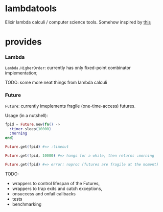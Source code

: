 lambdatools
===========

Elixir lambda calculi / computer science tools. Somehow inspired by [this](ihttp://scidok.sulb.uni-saarland.de/volltexte/2004/289/pdf/Schwinghammer-Diplom.pdf)

provides
===

### Lambda

``Lambda.HigherOrder``: currently has only fixed-point combinator implementation;

TODO: some more neat things from lambda calculi

### Future

``Future``: currently imeplements fragile (one-time-access) futures.

Usage (in a nutshell): 

``` Elixir
fpid = Future.new(fn() ->
  :timer.sleep(10000)
  :morning
end)

Future.get(fpid) #=> :timeout

Future.get(fpid, 10000) #=> hangs for a while, then returns :morning

Future.get(fpid) #=> error: noproc (futures are fragile at the moment)
```

TODO:
 - wrappers to control lifespan of the Futures, 
 - wrappers to trap exits and catch exceptions,
 - onsuccess and onfail callbacks
 - tests
 - benchmarking
